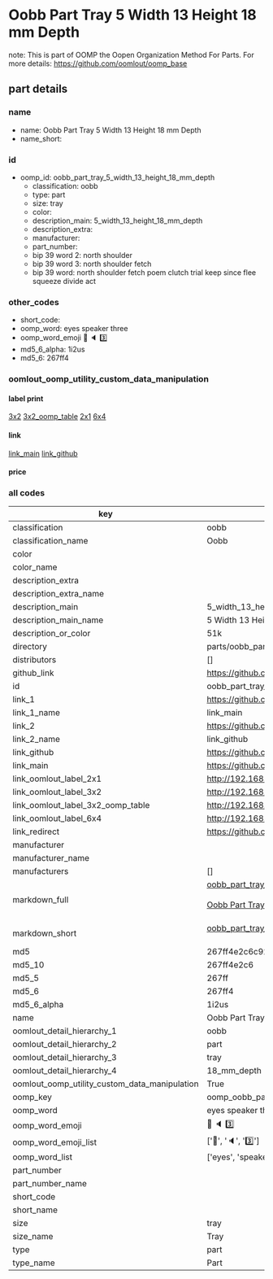# Oobb Part Tray 5 Width 13 Height 18 mm Depth  

note: This is part of OOMP the Oopen Organization Method For Parts. For more details: https://github.com/oomlout/oomp_base

##  part details
  







### name
* name: Oobb Part Tray 5 Width 13 Height 18 mm Depth
* name_short: 
### id
* oomp_id: oobb_part_tray_5_width_13_height_18_mm_depth
  * classification: oobb
  * type: part
  * size: tray
  * color: 
  * description_main: 5_width_13_height_18_mm_depth
  * description_extra: 
  * manufacturer: 
  * part_number: 
  * bip 39 word 2: north shoulder
  * bip 39 word 3: north shoulder fetch
  * bip 39 word: north shoulder fetch poem clutch trial keep since flee squeeze divide act

### other_codes
* short_code: 
* oomp_word: eyes speaker three
* oomp_word_emoji :eyes: :speaker: :three:
* md5_6_alpha: 1i2us
* md5_6: 267ff4






### oomlout_oomp_utility_custom_data_manipulation
#### label print
[3x2](http://192.168.1.245:1112/?label=oomp%201i2us)
[3x2_oomp_table](http://192.168.1.108:1112/?label=oomp%201i2us)
[2x1](http://192.168.1.242:1112/?label=oomp%201i2us)
[6x4](http://192.168.1.55:1112/?label=oomp%201i2us)    

#### link

[link_main](https://github.com/oomlout/oomlout_oomp_version_1_messy/tree/main/parts/oobb_part_tray_5_width_13_height_18_mm_depth) [link_github](https://github.com/oomlout/oomlout_oomp_version_1_messy/tree/main/parts/oobb_part_tray_5_width_13_height_18_mm_depth)                             

#### price







### all codes 
| key | value |  
| --- | --- |  
| classification | oobb |  
| classification_name | Oobb |  
| color |  |  
| color_name |  |  
| description_extra |  |  
| description_extra_name |  |  
| description_main | 5_width_13_height_18_mm_depth |  
| description_main_name | 5 Width 13 Height 18 mm Depth |  
| description_or_color | 51k |  
| directory | parts/oobb_part_tray_5_width_13_height_18_mm_depth |  
| distributors | [] |  
| github_link | https://github.com/oomlout/oomlout_oomp_part_src/tree/main/parts/oobb_part_tray_5_width_13_height_18_mm_depth |  
| id | oobb_part_tray_5_width_13_height_18_mm_depth |  
| link_1 | https://github.com/oomlout/oomlout_oomp_version_1_messy/tree/main/parts/oobb_part_tray_5_width_13_height_18_mm_depth |  
| link_1_name | link_main |  
| link_2 | https://github.com/oomlout/oomlout_oomp_version_1_messy/tree/main/parts/oobb_part_tray_5_width_13_height_18_mm_depth |  
| link_2_name | link_github |  
| link_github | https://github.com/oomlout/oomlout_oomp_version_1_messy/tree/main/parts/oobb_part_tray_5_width_13_height_18_mm_depth |  
| link_main | https://github.com/oomlout/oomlout_oomp_version_1_messy/tree/main/parts/oobb_part_tray_5_width_13_height_18_mm_depth |  
| link_oomlout_label_2x1 | http://192.168.1.242:1112/?label=oomp%201i2us |  
| link_oomlout_label_3x2 | http://192.168.1.245:1112/?label=oomp%201i2us |  
| link_oomlout_label_3x2_oomp_table | http://192.168.1.108:1112/?label=oomp%201i2us |  
| link_oomlout_label_6x4 | http://192.168.1.55:1112/?label=oomp%201i2us |  
| link_redirect | https://github.com/oomlout/oomlout_oomp_version_1_messy/tree/main/parts/oobb_part_tray_5_width_13_height_18_mm_depth |  
| manufacturer |  |  
| manufacturer_name |  |  
| manufacturers | [] |  
| markdown_full | [oobb_part_tray_5_width_13_height_18_mm_depth](none)<br>[](none)<br>[Oobb Part Tray 5 Width 13 Height 18 Mm Depth](none)<br><br> |  
| markdown_short | [oobb_part_tray_5_width_13_height_18_mm_depth](none)<br><br> |  
| md5 | 267ff4e2c6c92f3ba0964a70aab1bcb2 |  
| md5_10 | 267ff4e2c6 |  
| md5_5 | 267ff |  
| md5_6 | 267ff4 |  
| md5_6_alpha | 1i2us |  
| name | Oobb Part Tray 5 Width 13 Height 18 mm Depth |  
| oomlout_detail_hierarchy_1 | oobb |  
| oomlout_detail_hierarchy_2 | part |  
| oomlout_detail_hierarchy_3 | tray |  
| oomlout_detail_hierarchy_4 | 18_mm_depth |  
| oomlout_oomp_utility_custom_data_manipulation | True |  
| oomp_key | oomp_oobb_part_tray_5_width_13_height_18_mm_depth |  
| oomp_word | eyes speaker three |  
| oomp_word_emoji | :eyes: :speaker: :three: |  
| oomp_word_emoji_list | [':eyes:', ':speaker:', ':three:'] |  
| oomp_word_list | ['eyes', 'speaker', 'three'] |  
| part_number |  |  
| part_number_name |  |  
| short_code |  |  
| short_name |  |  
| size | tray |  
| size_name | Tray |  
| type | part |  
| type_name | Part |  
